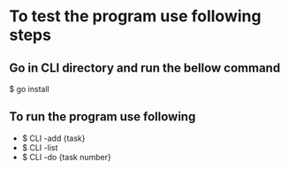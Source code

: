 # To test the program use following steps

## Go in CLI directory and run the bellow command

$ go install

## To run the program use following

* $ CLI -add {task}
* $ CLI -list
* $ CLI -do {task number}
